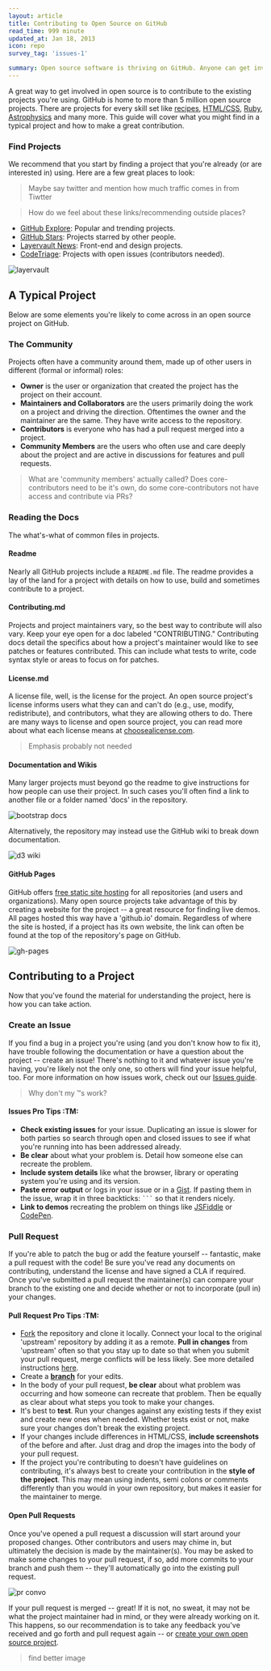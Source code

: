 ```yaml
---
layout: article
title: Contributing to Open Source on GitHub
read_time: 999 minute
updated_at: Jan 18, 2013
icon: repo
survey_tag: 'issues-1'

summary: Open source software is thriving on GitHub. Anyone can get involved and it's easy, too. This guide covers the basics about what to look for and what to do when contributing to open source projects.
---
```


<a id="intro" title="Intro" class="toc-item"></a>

A great way to get involved in open source is to contribute to the existing projects you're using. GitHub is home to more than 5 million open source projects. There are projects for every skill set like [recipes](https://github.com/sinker/tacofancy), [HTML/CSS](https://github.com/tobiasahlin/SpinKit), [Ruby](https://github.com/sferik/t), [Astrophysics](https://github.com/dfm/emcee) and many more. This guide will cover what you might find in a typical project and how to make a great contribution.

<a id="find" title="Find Projects" class="toc-item"></a>

### Find Projects

We recommend that you start by finding a project that you're already (or are interested in) using. Here are a few great places to look:

> Maybe say twitter and mention how much traffic comes in from Tiwtter

> How do we feel about these links/recommending outside places?

- [GitHub Explore](https://github.com/explore): Popular and trending projects.
- [GitHub Stars](https://github.com/stars?direction=desc&sort=created): Projects starred by other people.
- [Layervault News](http://news.layervault.com): Front-end and design projects.
- [CodeTriage](http://www.codetriage.com/): Projects with open issues (contributors needed).

![layervault](layervault.png)

<a id="project" title="A Typical Project" class="toc-item"></a>

## A Typical Project

Below are some elements you're likely to come across in an open source project on GitHub.

<a id="community" title="Community" class="toc-item"></a>

### The Community

Projects often have a community around them, made up of other users in different (formal or informal) roles:

- **Owner** is the user or organization that created the project has the project on their account.
- **Maintainers and Collaborators** are the users primarily doing the work on a project and driving the direction. Oftentimes the owner and the maintainer are the same. They have write access to the repository.
- **Contributors** is everyone who has had a pull request merged into a project.
- **Community Members** are the users who often use and care deeply about the project and are active in discussions for features and pull requests.

> What are 'community members' actually called? Does core-contributors need to be it's own, do some core-contributors not have access and contribute via PRs?

<a id="docs" title="Documentation" class="toc-item"></a>

### Reading the Docs

The what's-what of common files in projects.

#### Readme

Nearly all GitHub projects include a `README.md` file. The readme provides a lay of the land for a project with details on how to use, build and sometimes contribute to a project.

#### Contributing.md

Projects and project maintainers vary, so the best way to contribute will also vary. Keep your eye open for a doc labeled "CONTRIBUTING." Contributing docs detail the specifics about how a project's maintainer would like to see patches or features contributed. This can include what tests to write, code syntax style or areas to focus on for patches.

#### License.md

A license file, well, is the license for the project. An open source project's license informs users what they can and can't do (e.g., use, modify, redistribute), and contributors, what they are allowing others to do. There are many ways to license and open source project, you can read more about what each license means at [choosealicense.com](http://www.choosealicense.com).

> Emphasis probably not needed

#### Documentation and Wikis

Many larger projects must beyond go the readme to give instructions for how people can use their project. In such cases you'll often find a link to another file or a folder named 'docs' in the repository.

![bootstrap docs](docs-folder.png)

Alternatively, the repository may instead use the GitHub wiki to break down documentation.

![d3 wiki](d3-wiki.png)

#### GitHub Pages

GitHub offers [free static site hosting](http://pages.github.com) for all repositories (and users and organizations). Many open source projects take advantage of this by creating a website for the project -- a great resource for finding live demos. All pages hosted this way have a 'github.io' domain. Regardless of where the site is hosted, if a project has its own website, the link can often be found at the top of the repository's page on GitHub.

![gh-pages](gh-pages.png)

<a id="contributing" title="Contributing to a Project" class="toc-item"></a>


## Contributing to a Project

Now that you've found the material for understanding the project, here is how you can take action.

<a id="issues" title="Issues" class="toc-item"></a>

### Create an Issue

If you find a bug in a project you're using (and you don't know how to fix it), have trouble following the documentation or have a question about the project -- create an issue! There's nothing to it and whatever issue you're having, you're likely not the only one, so others will find your issue helpful, too. For more information on how issues work, check out our [Issues guide](http://guides.github.com/overviews/issues).

> Why don't my :tm:s work?

#### Issues Pro Tips :TM:

- **Check existing issues** for your issue. Duplicating an issue is slower for both parties so search through open and closed issues to see if what you're running into has been addressed already.
- **Be clear** about what your problem is. Detail how someone else can recreate the problem.
- **Include system details** like what the browser, library or operating system you're using and its version.
- **Paste error output** or logs in your issue or in a [Gist](http://gist.github.com). If pasting them in the issue, wrap it in three backticks: ` ``` ` so that it renders nicely.
- **Link to demos** recreating the problem on things like [JSFiddle](http://jsfiddle.net) or [CodePen](http://codepen.io).

<a id="prs" title="Pull Requests" class="toc-item"></a>

### Pull Request

If you're able to patch the bug or add the feature yourself -- fantastic, make a pull request with the code! Be sure you've read any documents on contributing, understand the license and have signed a CLA if required. Once you've submitted a pull request the maintainer(s) can compare your branch to the existing one and decide whether or not to incorporate (pull in) your changes.

#### Pull Request Pro Tips :TM:

- [Fork](http://guides.github.com/overviews/forking/) the repository and clone it locally. Connect your local to the original 'upstream' repository by adding it as a remote. **Pull in changes** from 'upstream' often so that you stay up to date so that when you submit your pull request, merge conflicts will be less likely. See more detailed instructions [here](https://help.github.com/articles/syncing-a-fork).
- Create a [**branch**](http://guides.github.com/overviews/flow/) for your edits.
- In the body of your pull request, **be clear** about what problem was occurring and how someone can recreate that problem. Then be equally as clear about what steps you took to make your changes.
- It's best to **test**. Run your changes against any existing tests if they exist and create new ones when needed. Whether tests exist or not, make sure your changes don't break the existing project.
- If your changes include differences in HTML/CSS, **include screenshots** of the before and after. Just drag and drop the images into the body of your pull request.
- If the project you're contributing to doesn't have guidelines on contributing, it's always best to create your contribution in the **style of the project**. This may mean using indents, semi colons or comments differently than you would in your own repository, but makes it easier for the maintainer to merge.

#### Open Pull Requests

Once you've opened a pull request a discussion will start around your proposed changes. Other contributors and users may chime in, but ultimately the decision is made by the maintainer(s). You may be asked to make some changes to your pull request, if so, add more commits to your branch and push them -- they'll automatically go into the existing pull request.

![pr convo](convo.png)

If your pull request is merged -- great! If it is not, no sweat, it may not be what the project maintainer had in mind, or they were already working on it. This happens, so our recommendation is to take any feedback you've received and go forth and pull request again -- or [create your own open source project](theotherguide).

> find better image
